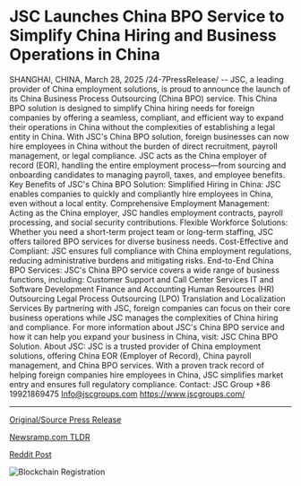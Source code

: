# JSC Launches China BPO Service to Simplify China Hiring and Business Operations in China

SHANGHAI, CHINA, March 28, 2025 /24-7PressRelease/ -- JSC, a leading provider of China employment solutions, is proud to announce the launch of its China Business Process Outsourcing (China BPO) service. This China BPO solution is designed to simplify China hiring needs for foreign companies by offering a seamless, compliant, and efficient way to expand their operations in China without the complexities of establishing a legal entity in China.  With JSC's China BPO solution, foreign businesses can now hire employees in China without the burden of direct recruitment, payroll management, or legal compliance. JSC acts as the China employer of record (EOR), handling the entire employment process—from sourcing and onboarding candidates to managing payroll, taxes, and employee benefits.  Key Benefits of JSC's China BPO Solution: Simplified Hiring in China: JSC enables companies to quickly and compliantly hire employees in China, even without a local entity. Comprehensive Employment Management: Acting as the China employer, JSC handles employment contracts, payroll processing, and social security contributions. Flexible Workforce Solutions: Whether you need a short-term project team or long-term staffing, JSC offers tailored BPO services for diverse business needs. Cost-Effective and Compliant: JSC ensures full compliance with China employment regulations, reducing administrative burdens and mitigating risks.  End-to-End China BPO Services: JSC's China BPO service covers a wide range of business functions, including: Customer Support and Call Center Services IT and Software Development Finance and Accounting Human Resources (HR) Outsourcing Legal Process Outsourcing (LPO) Translation and Localization Services  By partnering with JSC, foreign companies can focus on their core business operations while JSC manages the complexities of China hiring and compliance.  For more information about JSC's China BPO service and how it can help you expand your business in China, visit: JSC China BPO Solution.  About JSC: JSC is a trusted provider of China employment solutions, offering China EOR (Employer of Record), China payroll management, and China BPO services. With a proven track record of helping foreign companies hire employees in China, JSC simplifies market entry and ensures full regulatory compliance.  Contact: JSC Group +86 19921869475 Info@jscgroups.com https://www.jscgroups.com/ 

---

[Original/Source Press Release](https://www.24-7pressrelease.com/press-release/521075/jsc-launches-china-bpo-service-to-simplify-china-hiring-and-business-operations-in-china)
                    

[Newsramp.com TLDR](https://newsramp.com/curated-news/jsc-launches-china-bpo-service-for-foreign-companies/4976531c22a7b50a65e0d1c1854c5027) 

 



[Reddit Post](https://www.reddit.com/r/HRnews/comments/1jlpjsc/jsc_launches_china_bpo_service_for_foreign/) 



![Blockchain Registration](https://cdn.newsramp.app/24-7PressRelease/qrcode/253/28/besttFRd.webp)